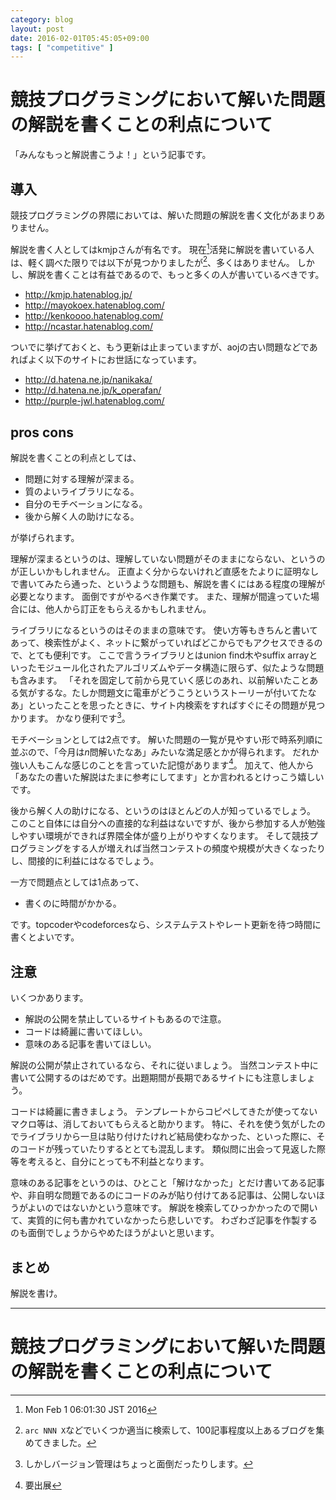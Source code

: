 ```yaml
---
category: blog
layout: post
date: 2016-02-01T05:45:05+09:00
tags: [ "competitive" ]
---
```


# 競技プログラミングにおいて解いた問題の解説を書くことの利点について

「みんなもっと解説書こうよ！」という記事です。

## 導入

競技プログラミングの界隈においては、解いた問題の解説を書く文化があまりありません。

解説を書く人としてはkmjpさんが有名です。
現在[^1]活発に解説を書いている人は、軽く調べた限りでは以下が見つかりましたが[^2]、多くはありません。
しかし、解説を書くことは有益であるので、もっと多くの人が書いているべきです。

-   <http://kmjp.hatenablog.jp/>
-   <http://mayokoex.hatenablog.com/>
-   <http://kenkoooo.hatenablog.com/>
-   <http://ncastar.hatenablog.com/>

ついでに挙げておくと、もう更新は止まっていますが、aojの古い問題などであればよく以下のサイトにお世話になっています。

-   <http://d.hatena.ne.jp/nanikaka/>
-   <http://d.hatena.ne.jp/k_operafan/>
-   <http://purple-jwl.hatenablog.com/>

## pros cons

解説を書くことの利点としては、

-   問題に対する理解が深まる。
-   質のよいライブラリになる。
-   自分のモチベーションになる。
-   後から解く人の助けになる。

が挙げられます。

理解が深まるというのは、理解していない問題がそのままにならない、というのが正しいかもしれません。
正直よく分からないけれど直感をたよりに証明なしで書いてみたら通った、というような問題も、解説を書くにはある程度の理解が必要となります。
面倒ですがやるべき作業です。
また、理解が間違っていた場合には、他人から訂正をもらえるかもしれません。

ライブラリになるというのはそのままの意味です。
使い方等もきちんと書いてあって、検索性がよく、ネットに繋がっていればどこからでもアクセスできるので、とても便利です。
ここで言うライブラリとはunion find木やsuffix arrayといったモジュール化されたアルゴリズムやデータ構造に限らず、似たような問題も含みます。
「それを固定して前から見ていく感じのあれ、以前解いたことある気がするな。たしか問題文に電車がどうこうというストーリーが付いてたなあ」といったことを思ったときに、サイト内検索をすればすぐにその問題が見つかります。
かなり便利です[^3]。

モチベーションとしては2点です。
解いた問題の一覧が見やすい形で時系列順に並ぶので、「今月は$n$問解いたなあ」みたいな満足感とかが得られます。
だれか強い人もこんな感じのことを言っていた記憶があります[^4]。
加えて、他人から「あなたの書いた解説はたまに参考にしてます」とか言われるとけっこう嬉しいです。

後から解く人の助けになる、というのはほとんどの人が知っているでしょう。
このこと自体には自分への直接的な利益はないですが、後から参加する人が勉強しやすい環境ができれば界隈全体が盛り上がりやすくなります。
そして競技プログラミングをする人が増えれば当然コンテストの頻度や規模が大きくなったりし、間接的に利益にはなるでしょう。

一方で問題点としては1点あって、

-   書くのに時間がかかる。

です。topcoderやcodeforcesなら、システムテストやレート更新を待つ時間に書くとよいです。

## 注意

いくつかあります。

-   解説の公開を禁止しているサイトもあるので注意。
-   コードは綺麗に書いてほしい。
-   意味のある記事を書いてほしい。

解説の公開が禁止されているなら、それに従いましょう。
当然コンテスト中に書いて公開するのはだめです。出題期間が長期であるサイトにも注意しましょう。

コードは綺麗に書きましょう。
テンプレートからコピペしてきたが使ってないマクロ等は、消しておいてもらえると助かります。
特に、それを使う気がしたのでライブラリから一旦は貼り付けたけれど結局使わなかった、といった際に、そのコードが残っていたりするととても混乱します。
類似問に出会って見返した際等を考えると、自分にとっても不利益となります。

意味のある記事をというのは、ひとこと「解けなかった」とだけ書いてある記事や、非自明な問題であるのにコードのみが貼り付けてある記事は、公開しないほうがよいのではないかという意味です。
解説を検索してひっかかったので開いて、実質的に何も書かれていなかったら悲しいです。
わざわざ記事を作製するのも面倒でしょうからやめたほうがよいと思います。

## まとめ

解説を書け。

---

# 競技プログラミングにおいて解いた問題の解説を書くことの利点について

[^1]: Mon Feb  1 06:01:30 JST 2016
[^2]: `arc NNN X`などでいくつか適当に検索して、100記事程度以上あるブログを集めてきました。
[^3]: しかしバージョン管理はちょっと面倒だったりします。
[^4]: 要出展
